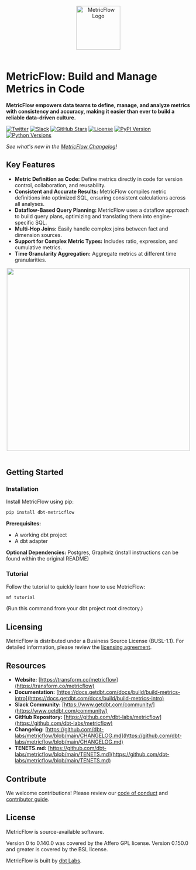 <p align="center">
  <a target="_blank" href="https://transform.co/metricflow">
    <picture>
      <img  alt="MetricFlow Logo" src="https://github.com/dbt-labs/metricflow/raw/main/assets/MetricFlow_logo.png" width="auto" height="120">
    </picture>
  </a>
  <br /><br />
</p>

# MetricFlow: Build and Manage Metrics in Code

**MetricFlow empowers data teams to define, manage, and analyze metrics with consistency and accuracy, making it easier than ever to build a reliable data-driven culture.**

[![Twitter](https://img.shields.io/twitter/follow/dbt_labs?labelColor=image.png&color=163B36&logo=twitter&style=flat)](https://twitter.com/dbt_labs)
[![Slack](https://img.shields.io/badge/Slack-join-163B36)](https://www.getdbt.com/community/)
[![GitHub Stars](https://img.shields.io/github/stars/dbt-labs/metricflow?labelColor=image.png&color=163B36&logo=github)](https://github.com/dbt-labs/metricflow)
[![License](https://img.shields.io/pypi/l/metricflow?color=163B36&logo=AGPL-3.0)](https://github.com/dbt-labs/metricflow/blob/master/LICENSE)
[![PyPI Version](https://img.shields.io/pypi/v/metricflow?labelColor=&color=163B36)](https://pypi.org/project/metricflow/)
[![Python Versions](https://img.shields.io/pypi/pyversions/metricflow?labelColor=&color=163B36)](https://pypi.org/project/metricflow/)

*See what's new in the [MetricFlow Changelog](https://github.com/dbt-labs/metricflow/blob/main/CHANGELOG.md)!*

## Key Features

*   **Metric Definition as Code:** Define metrics directly in code for version control, collaboration, and reusability.
*   **Consistent and Accurate Results:** MetricFlow compiles metric definitions into optimized SQL, ensuring consistent calculations across all analyses.
*   **Dataflow-Based Query Planning:** MetricFlow uses a dataflow approach to build query plans, optimizing and translating them into engine-specific SQL.
*   **Multi-Hop Joins:** Easily handle complex joins between fact and dimension sources.
*   **Support for Complex Metric Types:** Includes ratio, expression, and cumulative metrics.
*   **Time Granularity Aggregation:** Aggregate metrics at different time granularities.

<p align="center">
<img src="https://github.com/dbt-labs/metricflow/raw/main/assets/example_plan.svg" height="500"/>
<br /><br />
</p>

## Getting Started

### Installation

Install MetricFlow using pip:

```bash
pip install dbt-metricflow
```

**Prerequisites:**

*   A working dbt project
*   A dbt adapter

**Optional Dependencies:** Postgres, Graphviz (install instructions can be found within the original README)

### Tutorial

Follow the tutorial to quickly learn how to use MetricFlow:

```bash
mf tutorial
```

(Run this command from your dbt project root directory.)

## Licensing

MetricFlow is distributed under a Business Source License (BUSL-1.1). For detailed information, please review the [licensing agreement](https://github.com/dbt-labs/metricflow/blob/main/LICENSE).

## Resources

*   **Website:** [https://transform.co/metricflow](https://transform.co/metricflow)
*   **Documentation:** [https://docs.getdbt.com/docs/build/build-metrics-intro](https://docs.getdbt.com/docs/build/build-metrics-intro)
*   **Slack Community:** [https://www.getdbt.com/community/](https://www.getdbt.com/community/)
*   **GitHub Repository:** [https://github.com/dbt-labs/metricflow](https://github.com/dbt-labs/metricflow)
*   **Changelog:** [https://github.com/dbt-labs/metricflow/blob/main/CHANGELOG.md](https://github.com/dbt-labs/metricflow/blob/main/CHANGELOG.md)
*   **TENETS.md:** [https://github.com/dbt-labs/metricflow/blob/main/TENETS.md](https://github.com/dbt-labs/metricflow/blob/main/TENETS.md)

## Contribute

We welcome contributions! Please review our [code of conduct](https://docs.getdbt.com/community/resources/code-of-conduct) and [contributor guide](https://github.com/dbt-labs/metricflow/blob/main/CONTRIBUTING.md).

## License

MetricFlow is source-available software.

Version 0 to 0.140.0 was covered by the Affero GPL license.
Version 0.150.0 and greater is covered by the BSL license.

MetricFlow is built by [dbt Labs](https://www.getdbt.com/).